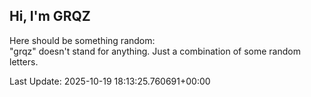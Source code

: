 ## Hi, I'm GRQZ
Here should be something random:  
"grqz" doesn't stand for anything. Just a combination of some random letters.


Last Update: 2025-10-19 18:13:25.760691+00:00
